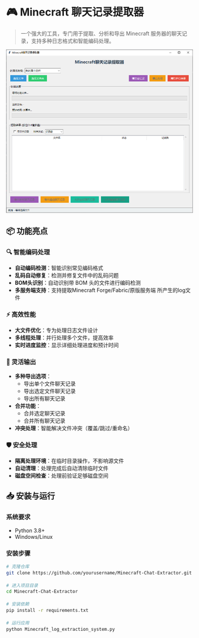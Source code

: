 # 🎮 Minecraft 聊天记录提取器

> 一个强大的工具，专门用于提取、分析和导出 Minecraft 服务器的聊天记录，支持多种日志格式和智能编码处理。

![应用界面截图](screenshot.png)

## 📦 功能亮点

### 🔍 智能编码处理
- **自动编码检测**：智能识别常见编码格式
- **乱码自动修复**：检测并修复文件中的乱码问题
- **BOM头识别**：自动识别带 BOM 头的文件进行编码检测
- **多服务端支持**：支持提取Minecraft Forge/Fabric/原版服务端 所产生的log文件

### ⚡ 高效性能
- **大文件优化**：专为处理日志文件设计
- **多线程处理**：并行处理多个文件，提高效率
- **实时进度监控**：显示详细处理进度和预计时间

### 💾 灵活输出
- **多种导出选项**：
  - 导出单个文件聊天记录
  - 导出选定文件聊天记录
  - 导出所有聊天记录
- **合并功能**：
  - 合并选定聊天记录
  - 合并所有聊天记录
- **冲突处理**：智能解决文件冲突（覆盖/跳过/重命名）

### 🛡️ 安全处理
- **隔离处理环境**：在临时目录操作，不影响源文件
- **自动清理**：处理完成后自动清除临时文件
- **磁盘空间检查**：处理前验证足够磁盘空间

## 📥 安装与运行

### 系统要求
- Python 3.8+
- Windows/Linux

### 安装步骤

```bash
# 克隆仓库
git clone https://github.com/yourusername/Minecraft-Chat-Extractor.git

# 进入项目目录
cd Minecraft-Chat-Extractor

# 安装依赖
pip install -r requirements.txt

# 运行应用
python Minecraft_log_extraction_system.py
